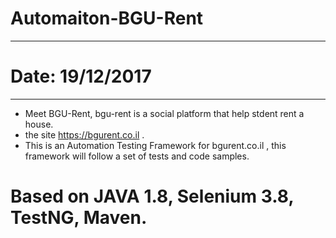 # Automaiton-BGU-Rent
---
# Date: 19/12/2017
---
* Meet BGU-Rent, bgu-rent is a social platform that help stdent rent a house. 
* the site https://bgurent.co.il . 
* This is an Automation Testing Framework for bgurent.co.il , this framework will follow a set of tests and code samples.

# Based on JAVA 1.8, Selenium 3.8, TestNG, Maven.